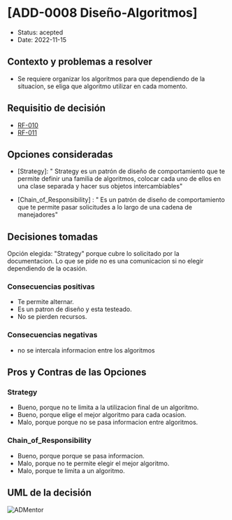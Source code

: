 # [ADD-0008 Diseño-Algoritmos]

* Status: acepted
* Date: 2022-11-15

## Contexto y problemas a resolver

* Se requiere organizar los algoritmos para que dependiendo de la situacion, se eliga que algoritmo utilizar en cada momento.

## Requisitio de decisión

* [RF-010](../requisitos/RF-010.md)
* [RF-011](../requisitos/RF-011.md)

## Opciones consideradas

* [Strategy]: " Strategy es un patrón de diseño de comportamiento que te permite definir una familia de algoritmos, colocar cada uno de ellos en una clase separada y hacer sus objetos intercambiables"

* [Chain_of_Responsibility] : " Es un patrón de diseño de comportamiento que te permite pasar solicitudes a lo largo de una cadena de manejadores"

## Decisiones tomadas

Opción elegida: "Strategy" porque cubre lo solicitado por la documentacion. Lo que se pide no es una comunicacion si no elegir dependiendo de la ocasión.

### Consecuencias positivas <!-- optional -->

* Te permite alternar.
* Es un patron de diseño y esta testeado.
* No se pierden recursos.

### Consecuencias negativas <!-- optional -->

* no se intercala informacion entre los algoritmos

## Pros y Contras de las Opciones

### Strategy

* Bueno, porque no te limita a la utilizacion final de un algoritmo.
* Bueno, porque elige el mejor algoritmo para cada ocasion.
* Malo, porque porque no se pasa informacion entre algoritmos.

### Chain_of_Responsibility

* Bueno, porque porque se pasa informacion.
* Malo, porque no te permite elegir el mejor algoritmo.
* Malo, porque  te limita a un algoritmo.

## UML de la decisión

![ADMentor](../uml/ADMentor.PNG)

